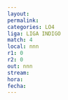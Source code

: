 ```yaml
---
layout: 
permalink: 
categories: LO4
liga: LIGA INDIGO
match: 4
local: nnn
r1: 0
r2: 0
out: nnn
stream: 
hora: 
fecha:
---
```

